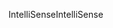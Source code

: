 <span data-ttu-id="597ec-101">IntelliSense</span><span class="sxs-lookup"><span data-stu-id="597ec-101">IntelliSense</span></span>